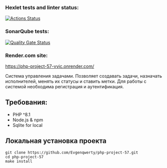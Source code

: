 ### Hexlet tests and linter status:
[![Actions Status](https://github.com/Evgenqwerty/php-project-57/actions/workflows/hexlet-check.yml/badge.svg)](https://github.com/Evgenqwerty/php-project-57/actions)  
### SonarQube tests:
[![Quality Gate Status](https://sonarcloud.io/api/project_badges/measure?project=Evgenqwerty_php-project-57&metric=alert_status)](https://sonarcloud.io/summary/new_code?id=Evgenqwerty_php-project-57)    

### Render.com site:
https://php-project-57-vvic.onrender.com/

Cистема управления задачами. Позволяет создавать задачи, назначать исполнителей, 
менять их статусы и ставить метки. Для работы с системой необходима регистрация и аутентификация.  

## Требования:

- PHP ^8.1
- Node.js & npm
- Sqlite for local

## Локальная установка проекта

```shell
git clone https://github.com/Evgenqwerty/php-project-57.git
cd php-project-57
make install
```
